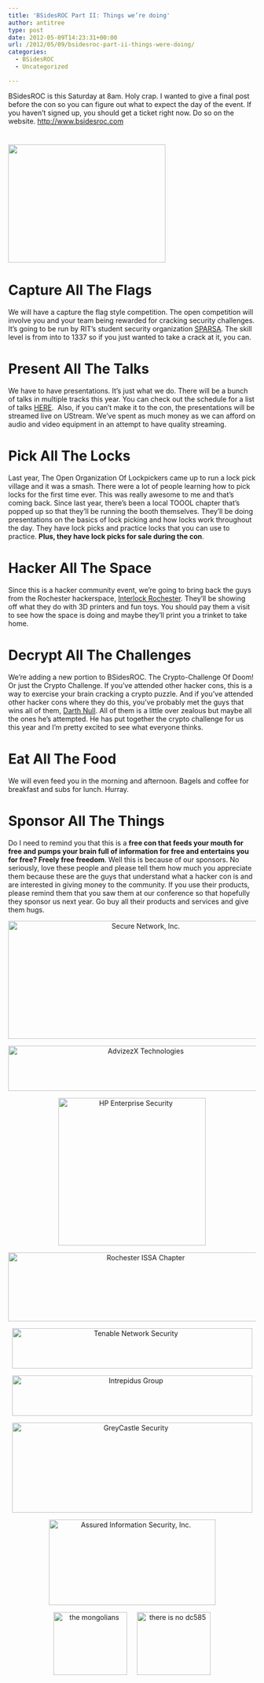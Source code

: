```yaml
---
title: 'BSidesROC Part II: Things we’re doing'
author: antitree
type: post
date: 2012-05-09T14:23:31+00:00
url: /2012/05/09/bsidesroc-part-ii-things-were-doing/
categories:
  - BSidesROC
  - Uncategorized

---
```

BSidesROC is this Saturday at 8am. Holy crap. I wanted to give a final post before the con so you can figure out what to expect the day of the event. If you haven&#8217;t signed up, you should get a ticket right now. Do so on the website. <http://www.bsidesroc.com>

# [<img class="aligncenter" title="HACKALLTHETHINGS" src="/wp-content/uploads/2012/05/HACKALLTHETHINGS.jpg" alt="" width="320" height="240" />][1]

# Capture All The Flags

We will have a capture the flag style competition. The open competition will involve you and your team being rewarded for cracking security challenges. It&#8217;s going to be run by RIT&#8217;s student security organization [SPARSA][2]. The skill level is from into to 1337 so if you just wanted to take a crack at it, you can.

# Present All The Talks

We have to have presentations. It&#8217;s just what we do. There will be a bunch of talks in multiple tracks this year. You can check out the schedule for a list of talks [HERE][3].  Also, if you can&#8217;t make it to the con, the presentations will be streamed live on UStream. We&#8217;ve spent as much money as we can afford on audio and video equipment in an attempt to have quality streaming.

# Pick All The Locks

Last year, The Open Organization Of Lockpickers came up to run a lock pick village and it was a smash. There were a lot of people learning how to pick locks for the first time ever. This was really awesome to me and that&#8217;s coming back. Since last year, there&#8217;s been a local TOOOL chapter that&#8217;s popped up so that they&#8217;ll be running the booth themselves. They&#8217;ll be doing presentations on the basics of lock picking and how locks work throughout the day. They have lock picks and practice locks that you can use to practice. **Plus, they have lock picks for sale during the con**.

# Hacker All The Space

Since this is a hacker community event, we&#8217;re going to bring back the guys from the Rochester hackerspace, [Interlock Rochester][4]. They&#8217;ll be showing off what they do with 3D printers and fun toys. You should pay them a visit to see how the space is doing and maybe they&#8217;ll print you a trinket to take home.

# Decrypt All The Challenges

We&#8217;re adding a new portion to BSidesROC. The Crypto-Challenge Of Doom! Or just the Crypto Challenge. If you&#8217;ve attended other hacker cons, this is a way to exercise your brain cracking a crypto puzzle. And if you&#8217;ve attended other hacker cons where they do this, you&#8217;ve probably met the guys that wins all of them, [Darth Null][5]. All of them is a little over zealous but maybe all the ones he&#8217;s attempted. He has put together the crypto challenge for us this year and I&#8217;m pretty excited to see what everyone thinks.

# Eat All The Food

We will even feed you in the morning and afternoon. Bagels and coffee for breakfast and subs for lunch. Hurray.

# Sponsor All The Things

Do I need to remind you that this is a **free con that feeds your mouth for free and pumps your brain full of information for free and entertains you for free? Freely free freedom**. Well this is because of our sponsors. No seriously, love these people and please tell them how much you appreciate them because these are the guys that understand what a hacker con is and are interested in giving money to the community. If you use their products, please remind them that you saw them at our conference so that hopefully they sponsor us next year. Go buy all their products and services and give them hugs.

<p style="text-align: center;">
  <a href="http://www.securenetworkinc.com/" target="_blank"><img src="http://bsidesroc.com/i/s/securenetwork.png" alt="Secure Network, Inc." width="544" height="240" /></a>
</p>

<p style="text-align: center;">
  <a href="http://www.advizex.com/" target="_blank"><img src="http://bsidesroc.com/i/s/advizex.png" alt="AdvizezX Technologies" width="544" height="92" /></a>
</p>

<p style="text-align: center;">
  <img src="http://bsidesroc.com/i/s/hp.png" alt="HP Enterprise Security" width="300" height="300" />
</p>

<p style="text-align: center;">
  <a href="http://www.rochissa.org/" target="_blank"><img src="http://bsidesroc.com/i/s/rochissa.jpg" alt="Rochester ISSA Chapter" width="544" height="140" /></a>
</p>

<p style="text-align: center;">
  <a href="http://www.tenable.com/" target="_blank"><img src="http://bsidesroc.com/i/s/tenable.png" alt="Tenable Network Security" width="489" height="82" /></a>
</p>

<p style="text-align: center;">
  <a href="http://www.intrepidusgroup.com/" target="_blank"><img src="http://bsidesroc.com/i/s/ig.png" alt="Intrepidus Group" width="489" height="82" /></a>
</p>

<p style="text-align: center;">
  <a href="http://www.greycastlesecurity.com/" target="_blank"><img src="http://bsidesroc.com/i/s/greycastle_wt.jpg" alt="GreyCastle Security" width="489" height="183" /></a>
</p>

<p style="text-align: center;">
  <a href="http://www.ainfosec.com/" target="_blank"><img src="http://bsidesroc.com/i/s/ais.jpg" alt="Assured Information Security, Inc." width="339" height="174" /></a>
</p>

<p style="text-align: center;">
  <a href="http://www.rochester2600.com/" target="_blank"><img class="aligncenter" src="http://bsidesroc.com/i/s/roc2600.jpg" alt="the mongolians" width="150" height="128" /></a>     <a href="http://dc585.info/" target="_blank"><img class="aligncenter" src="http://bsidesroc.com/i/s/dc585_sm.png" alt="there is no dc585" width="150" height="128" /></a>
</p>

 [1]: /wp-content/uploads/2012/05/HACKALLTHETHINGS.jpg
 [2]: http://www.sparsa.org
 [3]: http://bsidesroc.com/talks.php
 [4]: http://www.interlockroc.org
 [5]: http://darthnull.org/